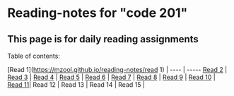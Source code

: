# Reading-notes for "code 201"

## This page is for daily reading assignments

Table of contents:

 [Read 1](https://mzool.github.io/reading-notes/read 1) | 
 ----   | ----- 
 [Read 2](https://mzool.github.io/reading-notes/read%202) | 
 [Read 3](https://mzool.github.io/reading-notes/read%203) | 
 [Read 4]( https://mzool.github.io/reading-notes/read4) |
 [Read 5](https://mzool.github.io/reading-notes/read5) |
 [Read 6](https://mzool.github.io/reading-notes/read6) |
 [Read 7](https://mzool.github.io/reading-notes/read7) | 
 [Read 8](https://mzool.github.io/reading-notes/read8) |
 [Read 9](https://mzool.github.io/reading-notes/read9)  |
 [Read 10](https://mzool.github.io/reading-notes/read10) |
  [Read 11](https://mzool.github.io/reading-notes/read11)|
 Read 12 |
 Read 13 |
 Read 14 |
 Read 15 |
